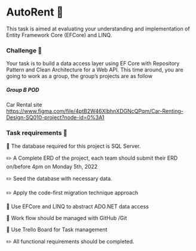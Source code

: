 # AutoRent :truck:

This task is aimed at evaluating your understanding and implementation of Entity Framework Core (EFCore) and LINQ.

### Challenge :hammer:

Your task is to build a data access layer using EF Core with Repository Pattern and Clean Architecture for a Web API. This time around, you are going to work as a group, the group’s projects are as follow

##### Group B POD

Car Rental site https://www.figma.com/file/4ptB2W46XlbhnXDGNcQPqm/Car-Renting-Design-SQ010-project?node-id=0%3A1

### Task requirements :wrench:

:pushpin: The database required for this project is SQL Server.

:pencil2: A Complete ERD of the project, each team should submit their ERD on/before 4pm on Monday 5th, 2022

:pencil2: Seed the database with necessary data.

:pencil2: Apply the code-first migration technique approach

:pushpin: Use EFCore and LINQ to abstract ADO.NET data access

:pushpin: Work flow should be managed with GitHub /Git

:pushpin: Use Trello Board for Task management

:pencil2: All functional requirements should be completed.
